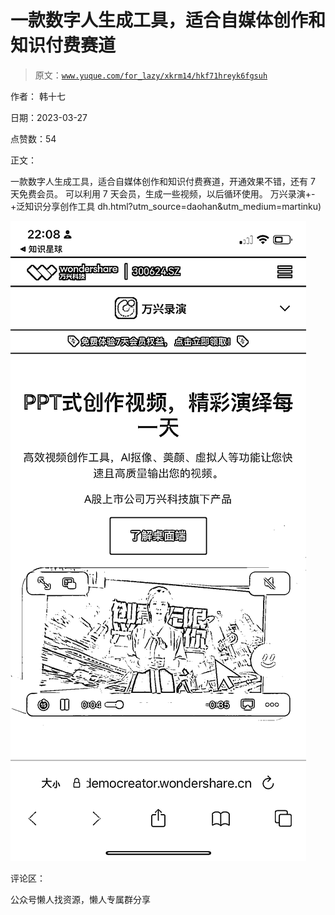 # 一款数字人生成工具，适合自媒体创作和知识付费赛道

> 原文：[`www.yuque.com/for_lazy/xkrm14/hkf71hreyk6fgsuh`](https://www.yuque.com/for_lazy/xkrm14/hkf71hreyk6fgsuh)

作者： 韩十七

日期：2023-03-27

点赞数：54

正文：

一款数字人生成工具，适合自媒体创作和知识付费赛道，开通效果不错，还有 7 天免费会员。 可以利用 7 天会员，生成一些视频，以后循环使用。 万兴录演+-+泛知识分享创作工具 dh.html?utm_source=daohan&utm_medium=martinku)

![](img/a71882b4d6c8cd6e04448e187e5eed08.png)  

评论区：

公众号懒人找资源，懒人专属群分享


